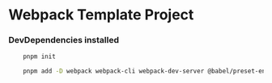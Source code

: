 # Webpack Template Project

### DevDependencies installed

```bash
    pnpm init

    pnpm add -D webpack webpack-cli webpack-dev-server @babel/preset-env @babel/core babel-loader copy-webpack-plugin css-loader css-minimizer-webpack-plugin file-loader html-loader html-webpack-plugin mini-css-extract-plugin style-loader terser-webpack-plugin
```